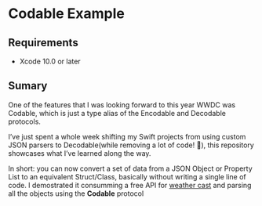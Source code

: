 # Codable Example
## Requirements
- Xcode 10.0 or later

## Sumary 

One of the features that I was looking forward to this year WWDC was Codable, which is just a type alias of the Encodable and Decodable protocols.

I’ve just spent a whole week shifting my Swift projects from using custom JSON parsers to Decodable(while removing a lot of code! 🎉), this repository showcases what I’ve learned along the way.

In short: you can now convert a set of data from a JSON Object or Property List to an equivalent Struct/Class, basically without writing a single line of code. I demostrated it consumming a free API for [weather cast](https://www.apixu.com/) and parsing all the objects using the **Codable** protocol
